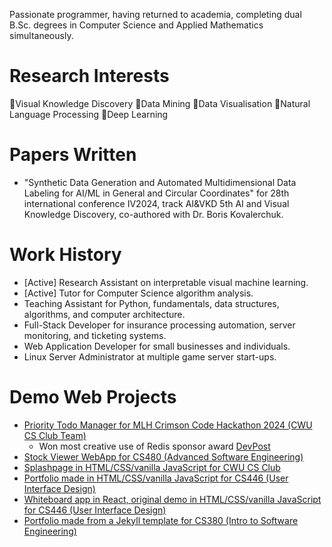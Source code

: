 Passionate programmer, having returned to academia, completing dual B.Sc. degrees in Computer Science and Applied Mathematics simultaneously.

# Research Interests
🔹Visual Knowledge Discovery
🔹Data Mining
🔹Data Visualisation
🔹Natural Language Processing
🔹Deep Learning

# Papers Written
- "Synthetic Data Generation and Automated Multidimensional Data Labeling for AI/ML in General and Circular Coordinates" for 28th international conference IV2024, track AI&VKD 5th AI and Visual Knowledge Discovery, co-authored with Dr. Boris Kovalerchuk.

# Work History
- [Active] Research Assistant on interpretable visual machine learning.
- [Active] Tutor for Computer Science algorithm analysis.
- Teaching Assistant for Python, fundamentals, data structures, algorithms, and computer architecture.
- Full-Stack Developer for insurance processing automation, server monitoring, and ticketing systems.
- Web Application Developer for small businesses and individuals.
- Linux Server Administrator at multiple game server start-ups. 

# Demo Web Projects
- [Priority Todo Manager for MLH Crimson Code Hackathon 2024 (CWU CS Club Team)](https://github.com/CWUsers/Priority-Todo-Manager)    
  - Won most creative use of Redis sponsor award [DevPost](https://devpost.com/software/priority-todo-manager)    
- [Stock Viewer WebApp for CS480 (Advanced Software Engineering)](https://github.com/CS480-Group-E/StockViewer-WebApp)    
- [Splashpage in HTML/CSS/vanilla JavaScript for CWU CS Club](https://cwu-cs-club.github.io/club-webpage-splash/)    
- [Portfolio made in HTML/CSS/vanilla JavaScript for CS446 (User Interface Design)](https://avaavarai.github.io/cs446-portfolio-webpage/)    
- [Whiteboard app in React, original demo in HTML/CSS/vanilla JavaScript for CS446 (User Interface Design)](https://avaavarai.github.io/CS446_MapMaker/)  
- [Portfolio made from a Jekyll template for CS380 (Intro to Software Engineering)](https://avaavarai.github.io/AvaAvarai.github.io.CS380/)    
